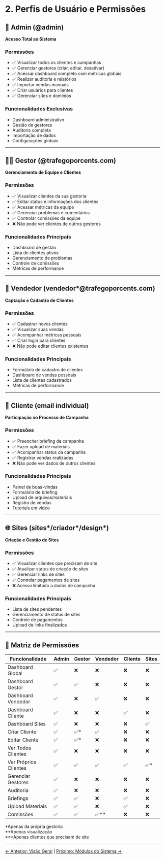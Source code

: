 
# 2. Perfis de Usuário e Permissões

## 👑 Admin (@admin)
**Acesso Total ao Sistema**

### Permissões
- ✅ Visualizar todos os clientes e campanhas
- ✅ Gerenciar gestores (criar, editar, desativar)
- ✅ Acessar dashboard completo com métricas globais
- ✅ Realizar auditoria e relatórios
- ✅ Importar vendas manuais
- ✅ Criar usuários para clientes
- ✅ Gerenciar sites e domínios

### Funcionalidades Exclusivas
- Dashboard administrativo
- Gestão de gestores
- Auditoria completa
- Importação de dados
- Configurações globais

---

## 👨‍💼 Gestor (@trafegoporcents.com)
**Gerenciamento de Equipe e Clientes**

### Permissões
- ✅ Visualizar clientes da sua gestoria
- ✅ Editar status e informações dos clientes
- ✅ Acessar métricas da equipe
- ✅ Gerenciar problemas e comentários
- ✅ Controlar comissões da equipe
- ❌ Não pode ver clientes de outros gestores

### Funcionalidades Principais
- Dashboard de gestão
- Lista de clientes ativos
- Gerenciamento de problemas
- Controle de comissões
- Métricas de performance

---

## 💼 Vendedor (vendedor*@trafegoporcents.com)
**Captação e Cadastro de Clientes**

### Permissões
- ✅ Cadastrar novos clientes
- ✅ Visualizar suas vendas
- ✅ Acompanhar métricas pessoais
- ✅ Criar login para clientes
- ❌ Não pode editar clientes existentes

### Funcionalidades Principais
- Formulário de cadastro de clientes
- Dashboard de vendas pessoais
- Lista de clientes cadastrados
- Métricas de performance

---

## 👤 Cliente (email individual)
**Participação no Processo de Campanha**

### Permissões
- ✅ Preencher briefing da campanha
- ✅ Fazer upload de materiais
- ✅ Acompanhar status da campanha
- ✅ Registrar vendas realizadas
- ❌ Não pode ver dados de outros clientes

### Funcionalidades Principais
- Painel de boas-vindas
- Formulário de briefing
- Upload de arquivos/materiais
- Registro de vendas
- Tutoriais em vídeo

---

## 🌐 Sites (sites*/criador*/design*)
**Criação e Gestão de Sites**

### Permissões
- ✅ Visualizar clientes que precisam de site
- ✅ Atualizar status de criação de sites
- ✅ Gerenciar links de sites
- ✅ Controlar pagamentos de sites
- ❌ Acesso limitado a dados de campanha

### Funcionalidades Principais
- Lista de sites pendentes
- Gerenciamento de status de sites
- Controle de pagamentos
- Upload de links finalizados

---

## 🔐 Matriz de Permissões

| Funcionalidade | Admin | Gestor | Vendedor | Cliente | Sites |
|---|---|---|---|---|---|
| Dashboard Global | ✅ | ❌ | ❌ | ❌ | ❌ |
| Dashboard Gestor | ✅ | ✅ | ❌ | ❌ | ❌ |
| Dashboard Vendedor | ✅ | ❌ | ✅ | ❌ | ❌ |
| Dashboard Cliente | ✅ | ❌ | ❌ | ✅ | ❌ |
| Dashboard Sites | ✅ | ❌ | ❌ | ❌ | ✅ |
| Criar Cliente | ✅ | ✅* | ✅ | ❌ | ❌ |
| Editar Cliente | ✅ | ✅* | ❌ | ❌ | ❌ |
| Ver Todos Clientes | ✅ | ❌ | ❌ | ❌ | ❌ |
| Ver Próprios Clientes | ✅ | ✅ | ✅ | ✅ | ✅* |
| Gerenciar Gestores | ✅ | ❌ | ❌ | ❌ | ❌ |
| Auditoria | ✅ | ❌ | ❌ | ❌ | ❌ |
| Briefings | ✅ | ✅ | ❌ | ✅ | ❌ |
| Upload Materiais | ✅ | ✅ | ❌ | ✅ | ❌ |
| Comissões | ✅ | ✅ | ✅** | ❌ | ❌ |

*Apenas da própria gestoria  
**Apenas visualização  
***Apenas clientes que precisam de site

---

[← Anterior: Visão Geral](./01-visao-geral.md) | [Próximo: Módulos do Sistema →](./03-modulos-sistema.md)

